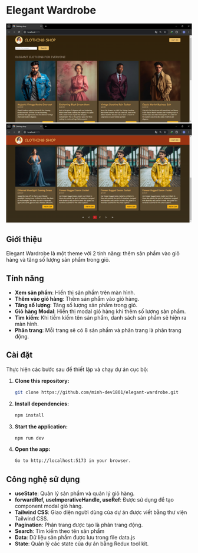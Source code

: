 # Elegant Wardrobe

![Demo header](./images/web-capture-top.PNG)
![Demo footer](./images/web-capture-bottom.PNG)

## Giới thiệu

Elegant Wardrobe là một theme với 2 tính năng: thêm sản phẩm vào giỏ hàng và tăng số lượng sản phẩm trong giỏ.

## Tính năng

- **Xem sản phẩm**: Hiển thị sản phẩm trên màn hình.
- **Thêm vào giỏ hàng**: Thêm sản phẩm vào giỏ hàng.
- **Tăng số lượng**: Tăng số lượng sản phẩm trong giỏ.
- **Giỏ hàng Modal**: Hiển thị modal giỏ hàng khi thêm số lượng sản phẩm.
- **Tìm kiếm**: Khi tiềm kiếm tên sản phẩm, danh sách sản phẩm sẽ hiện ra màn hình.
- **Phân trang**: Mỗi trang sẽ có 8 sản phẩm và phân trang là phân trang động.

## Cài đặt

Thực hiện các bước sau để thiết lập và chạy dự án cục bộ:

1. **Clone this repository:**
   ```bash
   git clone https://github.com/minh-dev1801/elegant-wardrobe.git

   ```
2. **Install dependencies:**

   ```bash
   npm install

   ```

3. **Start the application:**

   ```bash
   npm run dev

   ```

4. **Open the app:**
   ```bash
   Go to http://localhost:5173 in your browser.
   ```

## Công nghệ sử dụng

- **useState**: Quản lý sản phẩm và quản lý giỏ hàng.
- **forwardRef, useImperativeHandle, useRef**: Được sử dụng để tạo component modal giỏ hàng.
- **Tailwind CSS**: Giao diện người dùng của dự án được viết bằng thư viện Tailwind CSS.
- **Pagination**: Phân trang được tạo là phân trang động.
- **Search**: Tìm kiếm theo tên sản phẩm
- **Data**: Dữ liệu sản phẩm được lưu trong file data.js
- **State**: Quản lý các state của dự án bằng Redux tool kit.
